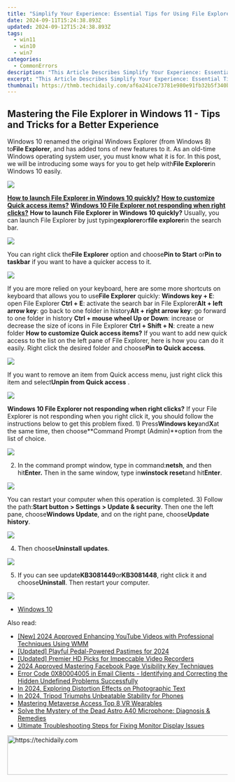 ```yaml
---
title: "Simplify Your Experience: Essential Tips for Using File Explorer on Windows 10"
date: 2024-09-11T15:24:38.893Z
updated: 2024-09-12T15:24:38.893Z
tags:
  - win11
  - win10
  - win7
categories:
  - CommonErrors
description: "This Article Describes Simplify Your Experience: Essential Tips for Using File Explorer on Windows 10"
excerpt: "This Article Describes Simplify Your Experience: Essential Tips for Using File Explorer on Windows 10"
thumbnail: https://thmb.techidaily.com/af6a241ce73781e980e91fb32b5f340b0c43ca449b76945212041b79725c225d.jpg
---
```


## Mastering the File Explorer in Windows 11 - Tips and Tricks for a Better Experience

Windows 10 renamed the original Windows Explorer (from Windows 8) to**File Explorer**, and has added tons of new features to it. As an old-time Windows operating system user, you must know what it is for. In this post, we will be introducing some ways for you to get help with**File Explorer**in Windows 10 easily.

![](https://images.drivereasy.com/wp-content/uploads/2016/12/file-explorer-in-window-s10.jpg)

[**How to launch File Explorer in Windows 10 quickly?**](https://tools.techidaily.com/drivereasy/download/) [**How to customize Quick access items?**](https://tools.techidaily.com/drivereasy/download/) [**Windows 10 File Explorer not responding when right clicks?**](https://tools.techidaily.com/drivereasy/download/)   **How to launch File Explorer in Windows 10 quickly?** Usually, you can launch File Explorer by just typing**explorer**or**file explorer**in the search bar.

![](https://images.drivereasy.com/wp-content/uploads/2016/12/img_584913472d50a-600x522.jpg)

 You can right click the**File Explorer** option and choose**Pin to Start** or**Pin to taskbar** if you want to have a quicker access to it.

![](https://images.drivereasy.com/wp-content/uploads/2016/12/img_584913edbf2bf.jpg)

 If you are more relied on your keyboard, here are some more shortcuts on keyboard that allows you to use**File Explorer** quickly: **Windows key + E**: open File Explorer **Ctrl + E**: activate the search bar in File Explorer**Alt + left arrow key**: go back to one folder in history**Alt + right arrow key**: go forward to one folder in history **Ctrl + mouse wheel Up or Down**: increase or decrease the size of icons in File Explorer **Ctrl + Shift + N**: create a new folder   **How to customize Quick access items?** If you want to add new quick access to the list on the left pane of File Explorer, here is how you can do it easily. Right click the desired folder and choose**Pin to Quick access**.

![](https://images.drivereasy.com/wp-content/uploads/2016/12/pin-to-quick-access.jpg)

 If you want to remove an item from Quick access menu, just right click this item and select**Unpin from Quick access** .

![](https://images.drivereasy.com/wp-content/uploads/2016/12/unpin-from-quick-access.jpg)

 **Windows 10 File Explorer not responding when right clicks?** If your File Explorer is not responding when you right click it, you should follow the instructions below to get this problem fixed. 1) Press**Windows key**and**X**at the same time, then choose**Command Prompt (Admin)**option from the list of choice.

![](https://images.drivereasy.com/wp-content/uploads/2016/12/img_58491b710eb2d.png)

2) In the command prompt window, type in command:**netsh**, and then hit**Enter.** Then in the same window, type in**winstock reset**and hit**Enter**.

![](https://images.drivereasy.com/wp-content/uploads/2016/12/img_58491c14e6750.jpg)

You can restart your computer when this operation is completed. 3) Follow the path:**Start button > Settings > Update & security**. Then one the left pane, choose**Windows Update**, and on the right pane, choose**Update history**.

![](https://images.drivereasy.com/wp-content/uploads/2016/12/img_58491d95611c0-600x476.jpg)

4) Then choose**Uninstall updates**.

![](https://images.drivereasy.com/wp-content/uploads/2016/12/img_58491d7901b10-600x462.jpg)

5) If you can see update**KB3081449**or**KB3081448**, right click it and choose**Uninstall**. Then restart your computer.

![](https://images.drivereasy.com/wp-content/uploads/2016/12/img_58491df2251f5-600x330.jpg)

* [Windows 10](https://tools.techidaily.com/drivereasy/download/)

<ins class="adsbygoogle"
     style="display:block"
     data-ad-format="autorelaxed"
     data-ad-client="ca-pub-7571918770474297"
     data-ad-slot="1223367746"></ins>

<ins class="adsbygoogle"
     style="display:block"
     data-ad-client="ca-pub-7571918770474297"
     data-ad-slot="8358498916"
     data-ad-format="auto"
     data-full-width-responsive="true"></ins>

<span class="atpl-alsoreadstyle">Also read:</span>
<div><ul>
<li><a href="https://facebook-video-share.techidaily.com/new-2024-approved-enhancing-youtube-videos-with-professional-techniques-using-wmm/"><u>[New] 2024 Approved Enhancing YouTube Videos with Professional Techniques Using WMM</u></a></li>
<li><a href="https://on-screen-recording.techidaily.com/updated-playful-pedal-powered-pastimes-for-2024/"><u>[Updated] Playful Pedal-Powered Pastimes for 2024</u></a></li>
<li><a href="https://video-capture.techidaily.com/updated-premier-hd-picks-for-impeccable-video-recorders/"><u>[Updated] Premier HD Picks for Impeccable Video Recorders</u></a></li>
<li><a href="https://facebook-video-content.techidaily.com/2024-approved-mastering-facebook-page-visibility-key-techniques/"><u>2024 Approved Mastering Facebook Page Visibility Key Techniques</u></a></li>
<li><a href="https://win-howtos.techidaily.com/error-code-0x80004005-in-email-clients-identifying-and-correcting-the-hidden-undefined-problems-successfully/"><u>Error Code 0X80004005 in Email Clients - Identifying and Correcting the Hidden Undefined Problems Successfully</u></a></li>
<li><a href="https://fox-hovers.techidaily.com/in-2024-exploring-distortion-effects-on-photographic-text/"><u>In 2024, Exploring Distortion Effects on Photographic Text</u></a></li>
<li><a href="https://some-approaches.techidaily.com/in-2024-tripod-triumphs-unbeatable-stability-for-phones/"><u>In 2024, Tripod Triumphs Unbeatable Stability for Phones</u></a></li>
<li><a href="https://fox-direct.techidaily.com/mastering-metaverse-access-top-8-vr-wearables/"><u>Mastering Metaverse Access Top 8 VR Wearables</u></a></li>
<li><a href="https://win-howtos.techidaily.com/solve-the-mystery-of-the-dead-astro-a40-microphone-diagnosis-and-remedies/"><u>Solve the Mystery of the Dead Astro A40 Microphone: Diagnosis & Remedies</u></a></li>
<li><a href="https://win-howtos.techidaily.com/ultimate-troubleshooting-steps-for-fixing-monitor-display-issues/"><u>Ultimate Troubleshooting Steps for Fixing Monitor Display Issues</u></a></li>
</ul></div>

<!-- affiliate ads begin -->
<a href="https://ephamedtechinc.pxf.io/c/5597632/2136614/26400" target="_top" id="2136614">
  <img src="//a.impactradius-go.com/display-ad/26400-2136614" border="0" alt="https://techidaily.com" width="728" height="90"/>
</a>
<img height="0" width="0" src="https://ephamedtechinc.pxf.io/i/5597632/2136614/26400" style="position:absolute;visibility:hidden;" border="0" />
<!-- affiliate ads end -->

